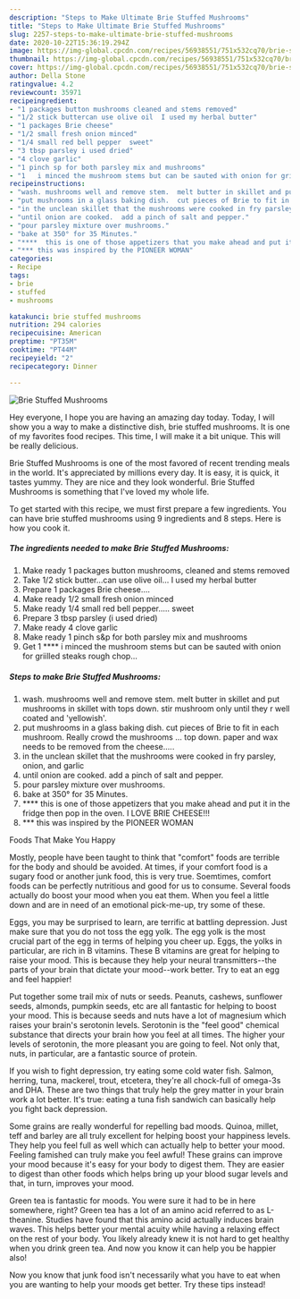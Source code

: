 ```yaml
---
description: "Steps to Make Ultimate Brie Stuffed Mushrooms"
title: "Steps to Make Ultimate Brie Stuffed Mushrooms"
slug: 2257-steps-to-make-ultimate-brie-stuffed-mushrooms
date: 2020-10-22T15:36:19.294Z
image: https://img-global.cpcdn.com/recipes/56938551/751x532cq70/brie-stuffed-mushrooms-recipe-main-photo.jpg
thumbnail: https://img-global.cpcdn.com/recipes/56938551/751x532cq70/brie-stuffed-mushrooms-recipe-main-photo.jpg
cover: https://img-global.cpcdn.com/recipes/56938551/751x532cq70/brie-stuffed-mushrooms-recipe-main-photo.jpg
author: Della Stone
ratingvalue: 4.2
reviewcount: 35971
recipeingredient:
- "1 packages button mushrooms cleaned and stems removed"
- "1/2 stick buttercan use olive oil  I used my herbal butter"
- "1 packages Brie cheese"
- "1/2 small fresh onion minced"
- "1/4 small red bell pepper  sweet"
- "3 tbsp parsley i used dried"
- "4 clove garlic"
- "1 pinch sp for both parsley mix and mushrooms"
- "1   i minced the mushroom stems but can be sauted with onion for griilled steaks rough chop"
recipeinstructions:
- "wash. mushrooms well and remove stem.  melt butter in skillet and put mushrooms in skillet with tops down.  stir mushroom only until they r well coated and &#39;yellowish&#39;."
- "put mushrooms in a glass baking dish.  cut pieces of Brie to fit in each mushroom.  Really crowd the mushrooms ... top down.  paper and wax needs to be removed from the cheese....."
- "in the unclean skillet that the mushrooms were cooked in fry parsley, onion, and garlic"
- "until onion are cooked.  add a pinch of salt and pepper."
- "pour parsley mixture over mushrooms."
- "bake at 350° for 35 Minutes."
- "****  this is one of those appetizers that you make ahead and put it in the fridge then pop in the oven.  I LOVE BRIE CHEESE!!!"
- "*** this was inspired by the PIONEER WOMAN"
categories:
- Recipe
tags:
- brie
- stuffed
- mushrooms

katakunci: brie stuffed mushrooms 
nutrition: 294 calories
recipecuisine: American
preptime: "PT35M"
cooktime: "PT44M"
recipeyield: "2"
recipecategory: Dinner

---
```



![Brie Stuffed Mushrooms](https://img-global.cpcdn.com/recipes/56938551/751x532cq70/brie-stuffed-mushrooms-recipe-main-photo.jpg)

Hey everyone, I hope you are having an amazing day today. Today, I will show you a way to make a distinctive dish, brie stuffed mushrooms. It is one of my favorites food recipes. This time, I will make it a bit unique. This will be really delicious.



Brie Stuffed Mushrooms is one of the most favored of recent trending meals in the world. It's appreciated by millions every day. It is easy, it is quick, it tastes yummy. They are nice and they look wonderful. Brie Stuffed Mushrooms is something that I've loved my whole life.


To get started with this recipe, we must first prepare a few ingredients. You can have brie stuffed mushrooms using 9 ingredients and 8 steps. Here is how you cook it.

<!--inarticleads1-->

##### The ingredients needed to make Brie Stuffed Mushrooms:

1. Make ready 1 packages button mushrooms, cleaned and stems removed
1. Take 1/2 stick butter...can use olive oil...  I used my herbal butter
1. Prepare 1 packages Brie cheese....
1. Make ready 1/2 small fresh onion minced
1. Make ready 1/4 small red bell pepper.....  sweet
1. Prepare 3 tbsp parsley (i used dried)
1. Make ready 4 clove garlic
1. Make ready 1 pinch s&amp;p for both parsley mix and mushrooms
1. Get 1 ****  i minced the mushroom stems but can be sauted with onion for griilled steaks rough chop...




<!--inarticleads2-->

##### Steps to make Brie Stuffed Mushrooms:

1. wash. mushrooms well and remove stem.  melt butter in skillet and put mushrooms in skillet with tops down.  stir mushroom only until they r well coated and &#39;yellowish&#39;.
1. put mushrooms in a glass baking dish.  cut pieces of Brie to fit in each mushroom.  Really crowd the mushrooms ... top down.  paper and wax needs to be removed from the cheese.....
1. in the unclean skillet that the mushrooms were cooked in fry parsley, onion, and garlic
1. until onion are cooked.  add a pinch of salt and pepper.
1. pour parsley mixture over mushrooms.
1. bake at 350° for 35 Minutes.
1. ****  this is one of those appetizers that you make ahead and put it in the fridge then pop in the oven.  I LOVE BRIE CHEESE!!!
1. *** this was inspired by the PIONEER WOMAN




Foods That Make You Happy


Mostly, people have been taught to think that "comfort" foods are terrible for the body and should be avoided. At times, if your comfort food is a sugary food or another junk food, this is very true. Soemtimes, comfort foods can be perfectly nutritious and good for us to consume. Several foods actually do boost your mood when you eat them. When you feel a little down and are in need of an emotional pick-me-up, try some of these.

Eggs, you may be surprised to learn, are terrific at battling depression. Just make sure that you do not toss the egg yolk. The egg yolk is the most crucial part of the egg in terms of helping you cheer up. Eggs, the yolks in particular, are rich in B vitamins. These B vitamins are great for helping to raise your mood. This is because they help your neural transmitters--the parts of your brain that dictate your mood--work better. Try to eat an egg and feel happier!

Put together some trail mix of nuts or seeds. Peanuts, cashews, sunflower seeds, almonds, pumpkin seeds, etc are all fantastic for helping to boost your mood. This is because seeds and nuts have a lot of magnesium which raises your brain's serotonin levels. Serotonin is the "feel good" chemical substance that directs your brain how you feel at all times. The higher your levels of serotonin, the more pleasant you are going to feel. Not only that, nuts, in particular, are a fantastic source of protein.

If you wish to fight depression, try eating some cold water fish. Salmon, herring, tuna, mackerel, trout, etcetera, they're all chock-full of omega-3s and DHA. These are two things that truly help the grey matter in your brain work a lot better. It's true: eating a tuna fish sandwich can basically help you fight back depression. 

Some grains are really wonderful for repelling bad moods. Quinoa, millet, teff and barley are all truly excellent for helping boost your happiness levels. They help you feel full as well which can actually help to better your mood. Feeling famished can truly make you feel awful! These grains can improve your mood because it's easy for your body to digest them. They are easier to digest than other foods which helps bring up your blood sugar levels and that, in turn, improves your mood.

Green tea is fantastic for moods. You were sure it had to be in here somewhere, right? Green tea has a lot of an amino acid referred to as L-theanine. Studies have found that this amino acid actually induces brain waves. This helps better your mental acuity while having a relaxing effect on the rest of your body. You likely already knew it is not hard to get healthy when you drink green tea. And now you know it can help you be happier also!

Now you know that junk food isn't necessarily what you have to eat when you are wanting to help your moods get better. Try  these tips  instead!

